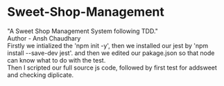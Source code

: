 # Sweet-Shop-Management
"A Sweet Shop Management System following TDD."
<br>
Author - Ansh Chaudhary
<br>
Firstly we intialized the 'npm init -y', then we installed our jest by 'npm install --save-dev jest'.
and then we edited our pakage.json so that node can know what to do with the test.
<br>
Then I scripted our full source js code, followed by first test for addsweet and checking diplicate.